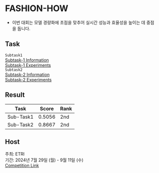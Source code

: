 # FASHION-HOW
- 이번 대회는 모델 경량화에 초점을 맞추어 실시간 성능과 효율성을 높이는 데 중점을 둡니다.

## Task
`Subtask1  `  
[Subtask-1 Information](subtask1/README.md)   
[Subtask-1 Experiments](SUB_TASK1_Experiments.pdf)  
`Subtask2  `  
[Subtask-2 Information](subtask2/README.md)  
[Subtask-2 Experiments](SUB_TASK2_Experiments.pdf)


## Result
| Task      | Score  | Rank |
|-----------|--------|------|
| Sub-Task1 | 0.5056 | 2nd  |
| Sub-Task2 | 0.8667 | 2nd  |

## Host
주최: ETRI  
기간: 2024년 7월 29일 (월) - 9월 11일 (수)  
[Competition Link](https://fashion-how.org/)





